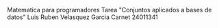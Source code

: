 Matematica para programadores
    Tarea "Conjuntos aplicados a bases de datos"
    Luis Ruben Velasquez Garcia
    Carnet 24011341


